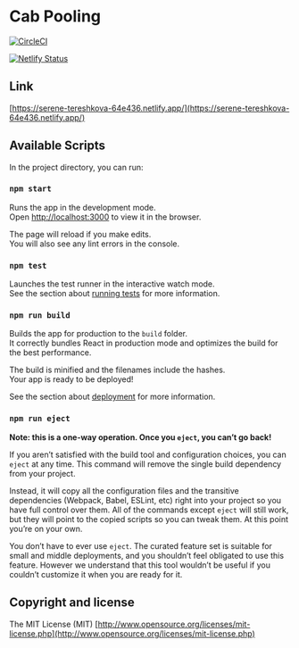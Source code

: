 # Cab Pooling 

[![CircleCI](https://circleci.com/gh/avinav05/cab-pooling.svg?style=svg&circle-token=b773ca4cce9010fc40b352c59cb9a36e81134d85)](https://circleci.com/gh/avinav05/cab-pooling)

[![Netlify Status](https://api.netlify.com/api/v1/badges/415fbfc9-83a9-47ba-a58e-236ebfd8e2a0/deploy-status)](https://app.netlify.com/sites/serene-tereshkova-64e436/deploys)

## Link
[https://serene-tereshkova-64e436.netlify.app/](https://serene-tereshkova-64e436.netlify.app/)

## Available Scripts

In the project directory, you can run:

### `npm start`

Runs the app in the development mode.<br>
Open [http://localhost:3000](http://localhost:3000) to view it in the browser.

The page will reload if you make edits.<br>
You will also see any lint errors in the console.

### `npm test`

Launches the test runner in the interactive watch mode.<br>
See the section about [running tests](https://facebook.github.io/create-react-app/docs/running-tests) for more information.

### `npm run build`

Builds the app for production to the `build` folder.<br>
It correctly bundles React in production mode and optimizes the build for the best performance.

The build is minified and the filenames include the hashes.<br>
Your app is ready to be deployed!

See the section about [deployment](https://facebook.github.io/create-react-app/docs/deployment) for more information.

### `npm run eject`

**Note: this is a one-way operation. Once you `eject`, you can’t go back!**

If you aren’t satisfied with the build tool and configuration choices, you can `eject` at any time. This command will remove the single build dependency from your project.

Instead, it will copy all the configuration files and the transitive dependencies (Webpack, Babel, ESLint, etc) right into your project so you have full control over them. All of the commands except `eject` will still work, but they will point to the copied scripts so you can tweak them. At this point you’re on your own.

You don’t have to ever use `eject`. The curated feature set is suitable for small and middle deployments, and you shouldn’t feel obligated to use this feature. However we understand that this tool wouldn’t be useful if you couldn’t customize it when you are ready for it.

## Copyright and license

The MIT License (MIT) [http://www.opensource.org/licenses/mit-license.php](http://www.opensource.org/licenses/mit-license.php)

